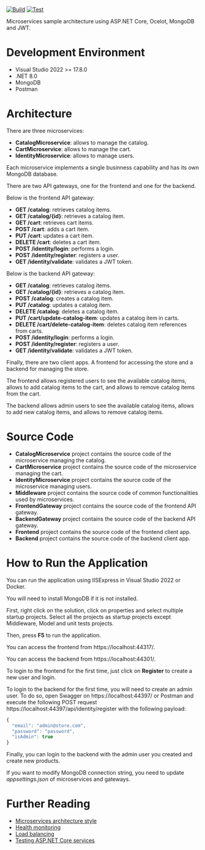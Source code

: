 [![Build](https://github.com/aelassas/microservices/actions/workflows/build.yml/badge.svg)](https://github.com/aelassas/microservices/actions/workflows/build.yml) [![Test](https://github.com/aelassas/microservices/actions/workflows/test.yml/badge.svg)](https://github.com/aelassas/microservices/actions/workflows/test.yml)

Microservices sample architecture using ASP.NET Core, Ocelot, MongoDB and JWT.

# Development Environment

- Visual Studio 2022 >= 17.8.0
- .NET 8.0
- MongoDB
- Postman

# Architecture

There are three microservices:

- **CatalogMicroservice**: allows to manage the catalog.
- **CartMicroservice**: allows to manage the cart.
- **IdentityMicroservice**: allows to manage users.

Each microservice implements a single businness capability and has its own MongoDB database.

There are two API gateways, one for the frontend and one for the backend.

Below is the frontend API gateway:

- **GET /catalog**: retrieves catalog items.
- **GET /catalog/{id}**: retrieves a catalog item.
- **GET /cart**: retrieves cart items.
- **POST /cart**: adds a cart item.
- **PUT /cart**: updates a cart item.
- **DELETE /cart**: deletes a cart item.
- **POST /identity/login**: performs a login.
- **POST /identity/register**: registers a user.
- **GET /identity/validate**: validates a JWT token.

Below is the backend API gateway:

- **GET /catalog**: retrieves catalog items.
- **GET /catalog/{id}**: retrieves a catalog item.
- **POST /catalog**: creates a catalog item.
- **PUT /catalog**: updates a catalog item.
- **DELETE /catalog**: deletes a catalog item.
- **PUT /cart/update-catalog-item**: updates a catalog item in carts.
- **DELETE /cart/delete-catalog-item**: deletes catalog item references from carts.
- **POST /identity/login**: performs a login.
- **POST /identity/register**: registers a user.
- **GET /identity/validate**: validates a JWT token.

Finally, there are two client apps. A frontend for accessing the store and a backend for managing the store.

The frontend allows registered users to see the available catalog items, allows to add catalog items to the cart, and allows to remove catalog items from the cart.

The backend allows admin users to see the available catalog items, allows to add new catalog items, and allows to remove catalog items.

# Source Code

- **CatalogMicroservice** project contains the source code of the microservice managing the catalog.
- **CartMicroservice** project contains the source code of the microservice managing the cart.
- **IdentityMicroservice** project contains the source code of the microservice managing users.
- **Middleware** project contains the source code of common functionalities used by microservices.
- **FrontendGateway** project contains the source code of the frontend API gateway.
- **BackendGateway** project contains the source code of the backend API gateway.
- **Frontend** project contains the source code of the frontend client app.
- **Backend** project contains the source code of the backend client app.

# How to Run the Application

You can run the application using IISExpress in Visual Studio 2022 or Docker.

You will need to install MongoDB if it is not installed.

First, right click on the solution, click on properties and select multiple startup projects. Select all the projects as startup projects except Middleware, Model and unit tests projects.

Then, press **F5** to run the application.

You can access the frontend from https://localhost:44317/.

You can access the backend from https://localhost:44301/.

To login to the frontend for the first time, just click on **Register** to create a new user and login.

To login to the backend for the first time, you will need to create an admin user. To do so, open Swagger on https://localhost:44397/ or Postman and execute the following POST request https://localhost:44397/api/identity/register with the following payload:

```js
{
  "email": "admin@store.com",
  "password": "password",
  "isAdmin": true
}
```
Finally, you can login to the backend with the admin user you created and create new products.

If you want to modify MongoDB connection string, you need to update *appsettings.json* of microservices and gateways.

# Further Reading

- [Microservices architecture style](https://docs.microsoft.com/en-us/azure/architecture/guide/architecture-styles/microservices)
- [Health monitoring](https://docs.microsoft.com/en-us/dotnet/architecture/microservices/implement-resilient-applications/monitor-app-health)
- [Load balancing](https://ocelot.readthedocs.io/en/latest/features/loadbalancer.html)
- [Testing ASP.NET Core services](https://docs.microsoft.com/en-us/dotnet/architecture/microservices/multi-container-microservice-net-applications/test-aspnet-core-services-web-apps)
